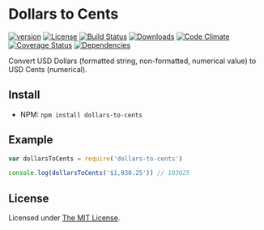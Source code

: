 # Dollars to Cents

[![version][npm-version]][npm-url]
[![License][npm-license]][license-url]
[![Build Status][travis-image]][travis-url]
[![Downloads][npm-downloads]][npm-url]
[![Code Climate][codeclimate-quality]][codeclimate-url]
[![Coverage Status][codeclimate-coverage]][codeclimate-url]
[![Dependencies][david-image]][david-url]

Convert USD Dollars (formatted string, non-formatted, numerical value) to USD Cents (numerical).

## Install

- NPM: `npm install dollars-to-cents`

## Example

```js
var dollarsToCents = require('dollars-to-cents')

console.log(dollarsToCents('$1,030.25')) // 103025
```

## License

Licensed under [The MIT License](LICENSE).

[license-url]: https://github.com/Nijikokun/dollars-to-cents/blob/master/LICENSE

[travis-url]: https://travis-ci.org/Nijikokun/dollars-to-cents
[travis-image]: https://img.shields.io/travis/Nijikokun/dollars-to-cents.svg?style=flat

[npm-url]: https://www.npmjs.com/package/dollars-to-cents
[npm-license]: https://img.shields.io/npm/l/dollars-to-cents.svg?style=flat
[npm-version]: https://img.shields.io/npm/v/dollars-to-cents.svg?style=flat
[npm-downloads]: https://img.shields.io/npm/dm/dollars-to-cents.svg?style=flat

[codeclimate-url]: https://codeclimate.com/github/Nijikokun/dollars-to-cents
[codeclimate-quality]: https://img.shields.io/codeclimate/github/Nijikokun/dollars-to-cents.svg?style=flat
[codeclimate-coverage]: https://img.shields.io/codeclimate/coverage/github/Nijikokun/dollars-to-cents.svg?style=flat

[david-url]: https://david-dm.org/Nijikokun/dollars-to-cents
[david-image]: https://img.shields.io/david/Nijikokun/dollars-to-cents.svg?style=flat
